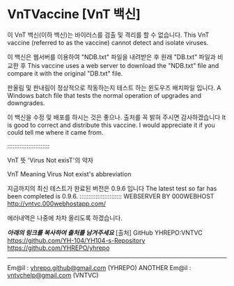 # VnTVaccine [VnT 백신]

이 VnT 백신(이하 백신)는 바이러스를 검출 및 격리를 할 수 없습니다.
This VnT vaccine (referred to as the vaccine) cannot detect and isolate viruses.

이 백신은 웹서버를 이용하여 "NDB.txt" 파일을 내려받은 후 원래 "DB.txt" 파일과 비교한 후
This vaccine uses a web server to download the "NDB.txt" file and compare it with the original "DB.txt" file.

판올림 및 판내림이 정상적으로 작동하는지 테스트 하는 윈도우즈 배치파일 입니다.
A Windows batch file that tests the normal operation of upgrades and downgrades.

이 백신을 수정 및 배포를 하시는 것은 좋으나. 출처를 꼭 밝혀 주시면 감사하겠습니다
It is good to correct and distribute this vaccine. I would appreciate it if you could tell me where it came from.

::::::::::::::::::::::::

VnT 뜻
'Virus Not exisT'의 약자

VnT Meaning
Virus Not exist's abbreviation

지금까지의 최신 테스트가 완료된 버전은 0.9.6 입니다
The latest test so far has been completed is 0.9.6.
::::::::::::::::::::::::
WEBSERVER BY 000WEBHOST
http://vntvc.000webhostapp.com/

에러내역은 나중에 차차 올리도록 하겠습니다.


___아래의 링크를 복사하여 출처를 남겨주세요___
[출처]
GitHub YHREPO:VNTVC 
https://github.com/YH-104/YH104-s-Repository
https://github.com/YHREPO/yhrepo
_____________________________________________

Em@il : yhrepo.github@gmail.com (YHREPO)
ANOTHER Em@il : vntvchelp@gmail.com (VNTVC)
